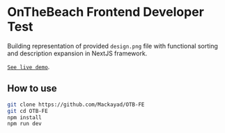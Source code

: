 # OnTheBeach Frontend Developer Test

Building representation of provided `design.png` file with functional sorting and description expansion in NextJS framework.

[`See live demo`](https://otb-fe.vercel.app).

## How to use

```bash
git clone https://github.com/Mackayad/OTB-FE
git cd OTB-FE
npm install
npm run dev
```